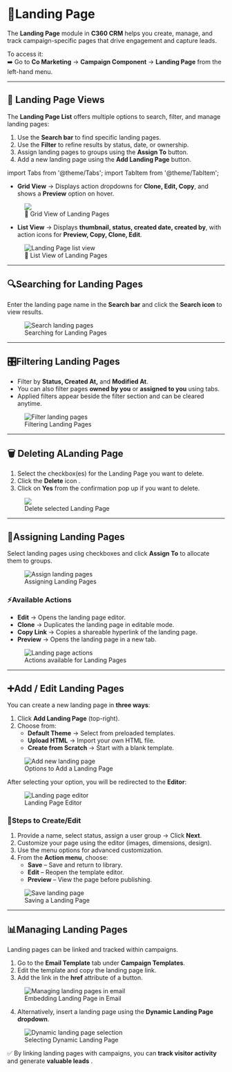 # **📄Landing Page** 

The **Landing Page** module in **C360 CRM** helps you create, manage, and track campaign-specific pages that drive engagement and capture leads.  

To access it:  
➡️ Go to **Co Marketing** → **Campaign Component** → **Landing Page** from the left-hand menu.  

---

## 📑 Landing Page Views 

The **Landing Page List** offers multiple options to search, filter, and manage landing pages:  

1. Use the **Search bar** to find specific landing pages.  
2. Use the **Filter** to refine results by status, date, or ownership.  
3. Assign landing pages to groups using the **Assign To** button.  
4. Add a new landing page using the **Add Landing Page** button.  

import Tabs from '@theme/Tabs';
import TabItem from '@theme/TabItem';

<Tabs>
  <TabItem value="grid" label="🔲 Grid View" default>

  - **Grid View** → Displays action dropdowns for **Clone, Edit, Copy**, and shows a **Preview** option on hover.  

  <figure>
    <img src="/media/marketing/component/landing page/landing-page-grid.png" style={{width:"100%", maxWidth:"650px"}} />
    <figcaption>🔲 Grid View of Landing Pages</figcaption>
  </figure>

  </TabItem>

  <TabItem value="list" label="📜 List View">

  - **List View** → Displays **thumbnail, status, created date, created by**, with action icons for **Preview, Copy, Clone, Edit**.  

  <figure>
    <img src="/media/marketing/component/landing page/landing-page-list.png" alt="Landing Page list view" style={{width:"100%", maxWidth:"800px"}} />
    <figcaption>📜 List View of Landing Pages</figcaption>
  </figure>

  </TabItem>
</Tabs>

---

## 🔍Searching for Landing Pages

Enter the landing page name in the **Search bar** and click the **Search icon** to view results.  

<figure>
  <img src="/media/marketing/component/landing page/landing-page-search.png" alt="Search landing pages" style={{width:"100%", maxWidth:"800px"}} />
  <figcaption>Searching for Landing Pages</figcaption>
</figure>

---

## 🎛️Filtering Landing Pages

- Filter by **Status, Created At,** and **Modified At**.  
- You can also filter pages **owned by you** or **assigned to you** using tabs.  
- Applied filters appear beside the filter section and can be cleared anytime.  

<figure>
  <img src="/media/marketing/component/landing page/landing-page-filter.png" alt="Filter landing pages" style={{width:"100%", maxWidth:"800px"}} />
  <figcaption>Filtering Landing Pages</figcaption>
</figure>

---


## 🗑️ Deleting ALanding Page

1. Select the checkbox(es) for the Landing Page you want to delete.
2. Click the **Delete** icon .
3. Click on **Yes** from the confirmation pop up if you want to delete.

<figure>
  <img src="/media/marketing/component/landing page/landing-page-delete.png" style={{width:"100%", maxWidth:"650px"}} />
  <figcaption>Delete selected Landing Page</figcaption>
</figure>

---

## 👥Assigning Landing Pages 

Select landing pages using checkboxes and click **Assign To** to allocate them to groups.  

<figure>
  <img src="/media/marketing/component/landing page/landing-page-assign.png" alt="Assign landing pages" style={{width:"100%", maxWidth:"800px"}} />
  <figcaption>Assigning Landing Pages</figcaption>
</figure>

### ⚡Available Actions   

- **Edit** → Opens the landing page editor.  
- **Clone** → Duplicates the landing page in editable mode.  
- **Copy Link** → Copies a shareable hyperlink of the landing page.  
- **Preview** → Opens the landing page in a new tab.  

<figure>
  <img src="/media/marketing/component/landing page/landing-page-action.png" alt="Landing page actions" style={{width:"100%", maxWidth:"800px"}} />
  <figcaption>Actions available for Landing Pages</figcaption>
</figure>

---

## ➕Add / Edit Landing Pages

You can create a new landing page in **three ways**:  

1. Click **Add Landing Page** (top-right).  
2. Choose from:  
   - **Default Theme** → Select from preloaded templates.  
   - **Upload HTML** → Import your own HTML file.  
   - **Create from Scratch** → Start with a blank template.  

<figure>
  <img src="/media/marketing/component/landing page/landing-page-add.png" alt="Add new landing page" style={{width:"100%", maxWidth:"800px"}} />
  <figcaption>Options to Add a Landing Page</figcaption>
</figure>

After selecting your option, you will be redirected to the **Editor**:  

<figure>
  <img src="/media/marketing/component/landing page/landing-page-editor.png" alt="Landing page editor" style={{width:"100%", maxWidth:"800px"}} />
  <figcaption>Landing Page Editor</figcaption>
</figure>

### 📝Steps to Create/Edit   
1.  Provide a name, select status, assign a user group → Click **Next**.  
2.  Customize your page using the editor (images, dimensions, design).  
3.  Use the menu options for advanced customization.  
4. From the **Action menu**, choose:  
   - **Save** – Save and return to library.  
   - **Edit** – Reopen the template editor.  
   - **Preview** – View the page before publishing.  

<figure>
  <img src="/media/marketing/component/landing page/landing-page-grapejs.png" alt="Save landing page" style={{width:"100%", maxWidth:"800px"}} />
  <figcaption>Saving a Landing Page</figcaption>
</figure>

---

## 📊Managing Landing Pages

Landing pages can be linked and tracked within campaigns.  

1. Go to the **Email Template** tab under **Campaign Templates**.  
2. Edit the template and copy the landing page link.  
3. Add the link in the **href** attribute of a button.  

<figure>
  <img src="/media/marketing/component/landing page/landing-page-linktrack.png" alt="Managing landing pages in email" style={{width:"100%", maxWidth:"800px"}} />
  <figcaption>Embedding Landing Page in Email</figcaption>
</figure>

4. Alternatively, insert a landing page using the **Dynamic Landing Page dropdown**.  

<figure>
  <img src="/media/marketing/component/landing page/landing-page-track.png" alt="Dynamic landing page selection" style={{width:"100%", maxWidth:"800px"}} />
  <figcaption> Selecting Dynamic Landing Page</figcaption>
</figure>

✅ By linking landing pages with campaigns, you can **track visitor activity**  and generate **valuable leads** .  
